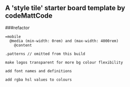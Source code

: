 ## A 'style tile' starter board template by codeMattCode


###refactor

```
=mobile
  @media (min-width: 0rem) and (max-width: 4000rem)  
    @content

.patterns // omitted from this build

make logos transparent for more bg colour flexibility

add font names and definitions

add rgba hsl values to colours
```

